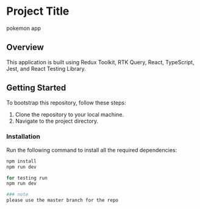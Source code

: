 # Project Title
pokemon app

## Overview

This application is built using Redux Toolkit, RTK Query, React, TypeScript, Jest, and React Testing Library.

## Getting Started

To bootstrap this repository, follow these steps:

1. Clone the repository to your local machine.
2. Navigate to the project directory.

### Installation

Run the following command to install all the required dependencies:

```bash
npm install
npm run dev

for testing run
npm run dev 

### note
please use the master branch for the repo 

